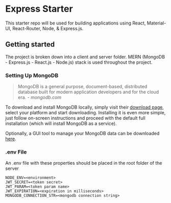 # Express Starter

This starter repo will be used for building applications using React, Material-UI, React-Router, Node, & Express.js.

## Getting started

The project is broken down into a client and server folder. 
MERN (MongoDB - Express.js - React.js - Node.js) stack is used throughout the project.

### Setting Up MongoDB

> MongoDB is a general purpose, document-based, distributed database built for modern application developers and for the cloud era. 
*- mongodb.com*

To download and install MongoDB locally, simply visit their [download page](https://www.mongodb.com/try/download/community), select your platform and start downloading.
Installing it is even more simple, just follow on-screen instructions and proceed with the default full installation (which will install MongoDB as a service).

Optionally, a GUI tool to manage your MongoDB data can be downloaded [here](https://www.mongodb.com/products/compass).

### .env File

An .env file with these properties should be placed in the root folder of the server

```
NODE_ENV=<environment>
JWT_SECRET=<token secret>
JWT_PARAM=<token param name>
JWT_EXPIRATION=<expiration in milliseconds>
MONGODB_CONNECTION_STR=<mongodb connection string>
```